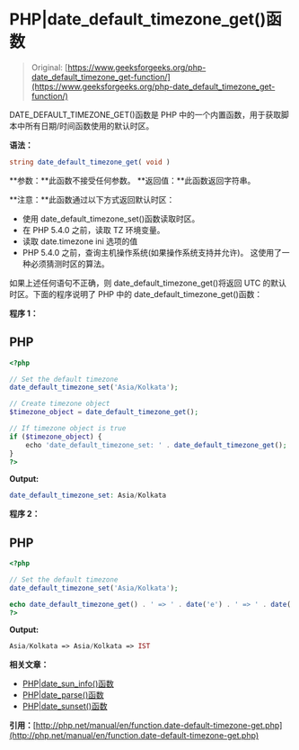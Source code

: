 # PHP|date_default_timezone_get()函数

> Original: [https://www.geeksforgeeks.org/php-date_default_timezone_get-function/](https://www.geeksforgeeks.org/php-date_default_timezone_get-function/)

DATE_DEFAULT_TIMEZONE_GET()函数是 PHP 中的一个内置函数，用于获取脚本中所有日期/时间函数使用的默认时区。

**语法：**

```php
string date_default_timezone_get( void )
```

**参数：**此函数不接受任何参数。
**返回值：**此函数返回字符串。

**注意：**此函数通过以下方式返回默认时区：

*   使用 date_default_timezone_set()函数读取时区。
*   在 PHP 5.4.0 之前，读取 TZ 环境变量。
*   读取 date.timezone ini 选项的值
*   PHP 5.4.0 之前，查询主机操作系统(如果操作系统支持并允许)。 这使用了一种必须猜测时区的算法。

如果上述任何语句不正确，则 date_default_timezone_get()将返回 UTC 的默认时区。下面的程序说明了 PHP 中的 date_default_timezone_get()函数：

**程序 1：**

## PHP

```php
<?php

// Set the default timezone
date_default_timezone_set('Asia/Kolkata');

// Create timezone object
$timezone_object = date_default_timezone_get();

// If timezone object is true
if ($timezone_object) {
    echo 'date_default_timezone_set: ' . date_default_timezone_get();
}
?>
```

**Output:** 

```php
date_default_timezone_set: Asia/Kolkata
```

**程序 2：**

## PHP

```php
<?php

// Set the default timezone
date_default_timezone_set('Asia/Kolkata');

echo date_default_timezone_get() . ' => ' . date('e') . ' => ' . date('T');
?>
```

**Output:** 

```php
Asia/Kolkata => Asia/Kolkata => IST
```

**相关文章：**

*   [PHP|date_sun_info()函数](https://www.geeksforgeeks.org/php-date_sun_info-function/)
*   [PHP|date_parse()函数](https://www.geeksforgeeks.org/php-date_parse-function/)
*   [PHP|date_sunset()函数](https://www.geeksforgeeks.org/php-date_sunset-function/)

**引用：**[http://php.net/manual/en/function.date-default-timezone-get.php](http://php.net/manual/en/function.date-default-timezone-get.php)